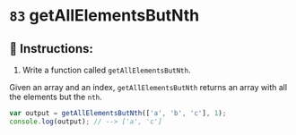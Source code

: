 # `83` getAllElementsButNth

## 📝 Instructions: 

1. Write a function called `getAllElementsButNth`.

Given an array and an index, `getAllElementsButNth` returns an array with all the elements but the `nth`.

```js
var output = getAllElementsButNth(['a', 'b', 'c'], 1);
console.log(output); // --> ['a', 'c']
```